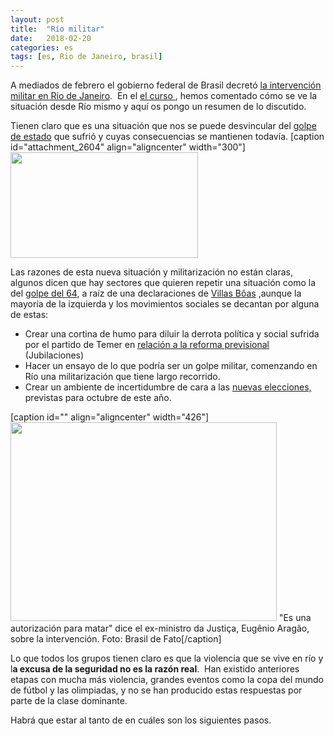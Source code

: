 ```yaml
---
layout: post
title:  "Río militar"
date:   2018-02-20
categories: es 
tags: [es, Rio de Janeiro, brasil]
---
```

A mediados de febrero el gobierno federal de Brasil decretó <a href="https://www.laizquierdadiario.com/Claves-para-entender-la-intervencion-militar-en-Rio-de-Janeiro" target="_blank" rel="noopener">la intervención militar en Río de Janeiro</a>.&nbsp; En el <a href="http://izaroblog.com/2016/08/05/energia-y-sociedad-en-el-capitalismo-contemporaneo-i/" target="_blank" rel="noopener">el curso </a>, hemos comentado cómo se ve la situación desde Río mismo y aquí os pongo un resumen de lo discutido.

Tienen claro que es una situación que nos se puede desvincular del <a href="http://izaroblog.com/2017/11/03/el-golpe-intensifica-el-expolio-neoliberal/" target="_blank" rel="noopener">golpe de estado</a> que sufrió y cuyas consecuencias se mantienen todavía.
[caption id="attachment_2604" align="aligncenter" width="300"]<a href="https://izaroblog.files.wordpress.com/2018/02/rio3.jpeg"><img class="wp-image-2604 size-medium" src="https://izaroblog.files.wordpress.com/2018/02/rio3.jpeg?w=300" alt="" width="300" height="169"></a> 
<p>Las razones de esta nueva situación y militarización no están claras, algunos dicen que hay sectores que quieren repetir una situación como la del <a href="https://es.wikipedia.org/wiki/Golpe_de_Estado_en_Brasil_de_1964" target="_blank" rel="noopener">golpe del 64</a>, a raíz de una declaraciones de <a href="https://www.brasildefato.com.br/2017/09/21/todo-cuidado-e-pouco-comandante-do-exercito-isenta-transgressor-e-ainda-elogia-1964/" target="_blank" rel="noopener">Villas Bôas</a> ,aunque la mayoría de la izquierda y los movimientos sociales se decantan por alguna de estas:</p>
<ul>
<li>Crear una cortina de humo para diluir la derrota política y social sufrida por el partido de Temer en <a href="https://www.laizquierdadiario.com/Brasil-gran-jornada-de-lucha-contra-la-reforma-previsional-y-la-intervencion-militar-en-Rio" target="_blank" rel="noopener">relación a la reforma previsional</a> (Jubilaciones)</li>
<li>Hacer un ensayo de lo que podría ser un golpe militar, comenzando en Río una militarización que tiene largo recorrido.</li>
<li>Crear un ambiente de incertidumbre de cara a las <a href="https://es.wikipedia.org/wiki/Elecciones_generales_de_Brasil_de_2018">nuevas elecciones,</a> previstas para octubre de este año.</li>
</ul>
<p>[caption id="" align="aligncenter" width="426"]<a href="https://www.brasildefato.com.br/2018/02/19/e-uma-autorizacao-para-matar-diz-eugenio-aragao-sobre-intervencao-no-rj/"><img class="" src="https://farm5.staticflickr.com/4604/25491655797_1474e19483_z.jpg" width="426" height="318"></a> "Es una autorización para matar" dice el ex-ministro da Justiça, Eugênio Aragão, sobre la intervención. Foto: Brasil de Fato[/caption]</p>
<p>Lo que todos los grupos tienen claro es que la violencia que se vive en río y l<strong>a excusa de la seguridad no es la razón real</strong>.&nbsp; Han existido anteriores etapas con mucha más violencia, grandes eventos como la copa del mundo de fútbol y las olimpiadas, y no se han producido estas respuestas por parte de la clase dominante.</p>
<p>Habrá que estar al tanto de en cuáles son los siguientes pasos.</p>
